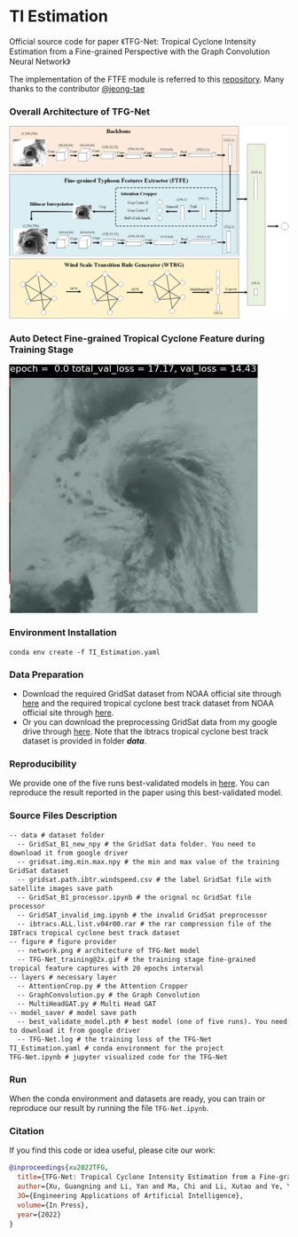 # TI Estimation

Official source code for paper 《TFG-Net: Tropical Cyclone Intensity Estimation from a Fine-grained Perspective with the Graph Convolution Neural Network》

The implementation of the FTFE module is referred to this [repository](https://github.com/jeong-tae/RACNN-pytorch). Many thanks to the contributor [@jeong-tae](https://github.com/jeong-tae)

### Overall Architecture of TFG-Net
![image](https://github.com/xuguangning1218/TI_Estimation/blob/master/figure/model.png)

### Auto Detect Fine-grained Tropical Cyclone Feature during Training Stage
![image](https://github.com/xuguangning1218/TI_Estimation/blob/master/figure/TFG-Net_training%402x.gif)

### Environment Installation
```
conda env create -f TI_Estimation.yaml
```  

### Data Preparation 
* Download the required GridSat dataset from NOAA official site through [here](<https://www.ncei.noaa.gov/products/gridded-geostationary-brightness-temperature> "here") and the required tropical cyclone best track dataset from NOAA official site through [here](<https://www.ncdc.noaa.gov/ibtracs/>  "here"). 
* Or you can download the preprocessing GridSat data from my google drive through [here](<https://drive.google.com/drive/folders/1-4xPJxZEaofC1vJfKwK10Iwi9ocueFLZ?usp=sharing> "here"). Note that the ibtracs tropical cyclone best track dataset is provided in folder ***data***.

###  Reproducibility
We provide one of the five runs best-validated models in [here](<https://drive.google.com/drive/folders/1-FGSiIMvJm0XlLq0rOf_-_3-rl-FouBz?usp=sharing>  "here").  You can reproduce the result reported in the paper using this best-validated model.


###  Source Files Description

```
-- data # dataset folder
  -- GridSat_B1_new_npy # the GridSat data folder. You need to download it from google driver 
  -- gridsat.img.min.max.npy # the min and max value of the training GridSat dataset 
  -- gridsat.path.ibtr.windspeed.csv # the label GridSat file with satellite images save path 
  -- GridSat_B1_processor.ipynb # the orignal nc GridSat file processor 
  -- GridSAT_invalid_img.ipynb # the invalid GridSat preprocessor 
  -- ibtracs.ALL.list.v04r00.rar # the rar compression file of the IBTracs tropical cyclone best track dataset 
-- figure # figure provider
  -- network.png # architecture of TFG-Net model 
  -- TFG-Net_training@2x.gif # the training stage fine-grained tropical feature captures with 20 epochs interval
-- layers # necessary layer
  -- AttentionCrop.py # the Attention Cropper
  -- GraphConvolution.py # the Graph Convolution
  -- MultiHeadGAT.py # Multi Head GAT
-- model_saver # model save path
  -- best_validate_model.pth # best model (one of five runs). You need to download it from google driver
  -- TFG-Net.log # the training loss of the TFG-Net
TI_Estimation.yaml # conda environment for the project
TFG-Net.ipynb # jupyter visualized code for the TFG-Net
```

### Run

When the conda environment and datasets are ready, you can train or reproduce our result by running the file `TFG-Net.ipynb`.

### Citation
If you find this code or idea useful, please cite our work:
```bib
@inproceedings{xu2022TFG,
  title={TFG-Net: Tropical Cyclone Intensity Estimation from a Fine-grained Perspective with the Graph Convolution Neural Network},
  author={Xu, Guangning and Li, Yan and Ma, Chi and Li, Xutao and Ye, Yunming and Lin, Qingquan and Huang, Zhichao and Chen, Shidong},
  JO={Engineering Applications of Artificial Intelligence},
  volume={In Press},
  year={2022}
}
```
